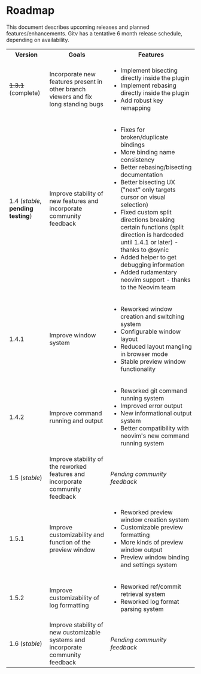 # Roadmap

This document describes upcoming releases and planned features/enhancements.
Gitv has a tentative 6 month release schedule, depending on availability.

<table>
  <tbody>
    <tr>
      <th>Version</th>
      <th>Goals</th>
      <th>Features</th>
    </tr>
    <tr>
      <td><s>1.3.1</s> (complete)</td>
      <td>Incorporate new features present in other branch viewers and fix long standing bugs</td>
      <td>
        <ul>
          <li>Implement bisecting directly inside the plugin</li>
          <li>Implement rebasing directly inside the plugin</li>
          <li>Add robust key remapping</li>
        </ul>
      </td>
    </tr>
    <tr>
      <td>1.4 (<i>stable</i>, <b>pending testing</b>)</td>
      <td>Improve stability of new features and incorporate community feedback</td>
      <td>
        <ul>
          <li>Fixes for broken/duplicate bindings</li>
          <li>More binding name consistency</li>
          <li>Better rebasing/bisecting documentation</li>
          <li>Better bisecting UX ("next" only targets cursor on visual selection)</li>
          <li>Fixed custom split directions breaking certain functions (split direction is hardcoded until 1.4.1 or later) - thanks to @synic</li>
          <li>Added helper to get debugging information</li>
          <li>Added rudamentary neovim support - thanks to the Neovim team</li>
        </ul>
      </td>
    </tr>
    <tr>
      <td>1.4.1</td>
      <td>Improve window system</td>
      <td>
        <ul>
          <li>Reworked window creation and switching system</li>
          <li>Configurable window layout</li>
          <li>Reduced layout mangling in browser mode</li>
          <li>Stable preview window functionality</li>
        </ul>
      </td>
    </tr>
    <tr>
      <td>1.4.2</td>
      <td>Improve command running and output</td>
      <td>
        <ul>
          <li>Reworked git command running system</li>
          <li>Improved error output</li>
          <li>New informational output system</li>
          <li>Better compatibility with neovim's new command running system</li>
        </ul>
      </td>
    </tr>
    <tr>
      <td>1.5 (<i>stable</i>)</td>
      <td>Improve stability of the reworked features and incorporate community feedback</td>
      <td><i>Pending community feedback</i></td>
    </tr>
    <tr>
      <td>1.5.1</td>
      <td>Improve customizability and function of the preview window</td>
      <td>
        <ul>
          <li>Reworked preview window creation system</li>
          <li>Customizable preview formatting</li>
          <li>More kinds of preview window output</li>
          <li>Preview window binding and settings system</li>
        </ul>
      </td>
    </tr>
    <tr>
      <td>1.5.2</td>
      <td>Improve customizability of log formatting</td>
      <td>
        <ul>
          <li>Reworked ref/commit retrieval system</li>
          <li>Reworked log format parsing system</li>
        </ul>
      </td>
    </tr>
    <tr>
      <td>1.6 (<i>stable</i>)</td>
      <td>Improve stability of new customizable systems and incorporate community feedback</td>
      <td><i>Pending community feedback</i></td>
    </tr>
  </tbody>
</table>
